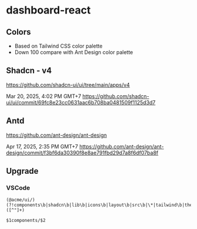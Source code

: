 # dashboard-react

## Colors

- Based on Tailwind CSS color palette
- Down 100 compare with Ant Design color palette

## Shadcn - v4

https://github.com/shadcn-ui/ui/tree/main/apps/v4

Mar 20, 2025, 4:02 PM GMT+7
<https://github.com/shadcn-ui/ui/commit/69fc8e23cc0631aac6b708ba0481509f1125d3d7>

## Antd

https://github.com/ant-design/ant-design

Apr 17, 2025, 2:35 PM GMT+7
<https://github.com/ant-design/ant-design/commit/f3bf6da30390f8e8ae791fbd29d7a8f6df07ba8f>

## Upgrade

### VSCode

```regex
(@acme/ui/)(?!components\b|shadcn\b|lib\b|icons\b|layout\b|src\b|\*|tailwind\b|theme\b|link\b)([^"]+)

$1components/$2
```
